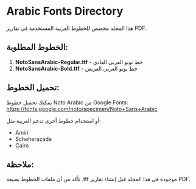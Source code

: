 # Arabic Fonts Directory

هذا المجلد مخصص للخطوط العربية المستخدمة في تقارير PDF.

## الخطوط المطلوبة:

1. **NotoSansArabic-Regular.ttf** - خط نوتو العربي العادي
2. **NotoSansArabic-Bold.ttf** - خط نوتو العربي العريض

## تحميل الخطوط:

يمكنك تحميل خطوط Noto Arabic من Google Fonts:
https://fonts.google.com/noto/specimen/Noto+Sans+Arabic

أو استخدام خطوط أخرى تدعم العربية مثل:
- Amiri
- Scheherazade
- Cairo

## ملاحظة:
تأكد من أن ملفات الخطوط بصيغة .ttf موجودة في هذا المجلد قبل إنشاء تقارير PDF.
